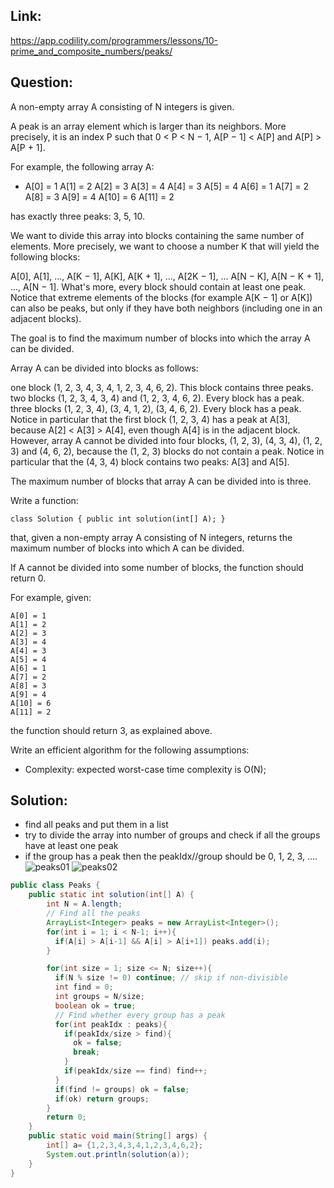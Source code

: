 ## Link:
https://app.codility.com/programmers/lessons/10-prime_and_composite_numbers/peaks/
## Question:
A non-empty array A consisting of N integers is given.

A peak is an array element which is larger than its neighbors. More precisely, it is an index P such that 0 < P < N − 1,  A[P − 1] < A[P] and A[P] > A[P + 1].

For example, the following array A:
* A[0] = 1 A[1] = 2 A[2] = 3 A[3] = 4 A[4] = 3 A[5] = 4 A[6] = 1 A[7] = 2 A[8] = 3 A[9] = 4 A[10] = 6 A[11] = 2

has exactly three peaks: 3, 5, 10.

We want to divide this array into blocks containing the same number of elements. More precisely, we want to choose a number K that will yield the following blocks:

A[0], A[1], ..., A[K − 1],
A[K], A[K + 1], ..., A[2K − 1],
...
A[N − K], A[N − K + 1], ..., A[N − 1].
What's more, every block should contain at least one peak. Notice that extreme elements of the blocks (for example A[K − 1] or A[K]) can also be peaks, but only if they have both neighbors (including one in an adjacent blocks).

The goal is to find the maximum number of blocks into which the array A can be divided.

Array A can be divided into blocks as follows:

one block (1, 2, 3, 4, 3, 4, 1, 2, 3, 4, 6, 2). This block contains three peaks.
two blocks (1, 2, 3, 4, 3, 4) and (1, 2, 3, 4, 6, 2). Every block has a peak.
three blocks (1, 2, 3, 4), (3, 4, 1, 2), (3, 4, 6, 2). Every block has a peak. Notice in particular that the first block (1, 2, 3, 4) has a peak at A[3], because A[2] < A[3] > A[4], even though A[4] is in the adjacent block.
However, array A cannot be divided into four blocks, (1, 2, 3), (4, 3, 4), (1, 2, 3) and (4, 6, 2), because the (1, 2, 3) blocks do not contain a peak. Notice in particular that the (4, 3, 4) block contains two peaks: A[3] and A[5].

The maximum number of blocks that array A can be divided into is three.

Write a function:

`class Solution { public int solution(int[] A); }`

that, given a non-empty array A consisting of N integers, returns the maximum number of blocks into which A can be divided.

If A cannot be divided into some number of blocks, the function should return 0.

For example, given:

    A[0] = 1
    A[1] = 2
    A[2] = 3
    A[3] = 4
    A[4] = 3
    A[5] = 4
    A[6] = 1
    A[7] = 2
    A[8] = 3
    A[9] = 4
    A[10] = 6
    A[11] = 2
the function should return 3, as explained above.

Write an efficient algorithm for the following assumptions:
* Complexity: expected worst-case time complexity is O(N);
## Solution:
* find all peaks and put them in a list
* try to divide the array into number of groups and check if all the groups have at least one peak
* if the group has a peak then the peakIdx//group should be 0, 1, 2, 3, ....
![peaks01](https://user-images.githubusercontent.com/59671980/122317618-d91b1800-ceeb-11eb-8964-975cea4a29fc.jpg)
![peaks02](https://user-images.githubusercontent.com/59671980/122317953-52b30600-ceec-11eb-8565-cba797dd838a.PNG)

```java
public class Peaks {
	public static int solution(int[] A) {
		int N = A.length;
	    // Find all the peaks
	    ArrayList<Integer> peaks = new ArrayList<Integer>();
	    for(int i = 1; i < N-1; i++){
	      if(A[i] > A[i-1] && A[i] > A[i+1]) peaks.add(i);
	    }

	    for(int size = 1; size <= N; size++){
	      if(N % size != 0) continue; // skip if non-divisible
	      int find = 0;
	      int groups = N/size;
	      boolean ok = true;
	      // Find whether every group has a peak
	      for(int peakIdx : peaks){
	        if(peakIdx/size > find){
	          ok = false;
	          break;
	        }
	        if(peakIdx/size == find) find++;
	      }
	      if(find != groups) ok = false;
	      if(ok) return groups;
	    }
	    return 0;
	}
	public static void main(String[] args) {
		int[] a= {1,2,3,4,3,4,1,2,3,4,6,2};
		System.out.println(solution(a));
	}
}
```
